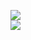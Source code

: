 [![](https://img.shields.io/badge/Made%20With-Github%20Spray-lightgrey.svg?style=for-the-badge&logo=github)](https://github.com/Annihil/github-spray#11724)  
[![](https://i.imgur.com/2DrTn0Z.gif)](https://github.com/Annihil/github-spray)